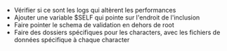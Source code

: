 - Vérifier si ce sont les logs qui altèrent les performances
- Ajouter une variable $SELF qui pointe sur l'endroit de l'inclusion
- Faire pointer le schema de validation en dehors de root
- Faire des dossiers spécifiques pour les characters, avec les fichiers de données spécifique à chaque character
